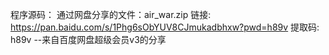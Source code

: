 程序源码：
通过网盘分享的文件：air_war.zip
链接: https://pan.baidu.com/s/1Phg6sObYUV8CJmukadbhxw?pwd=h89v 提取码: h89v 
--来自百度网盘超级会员v3的分享